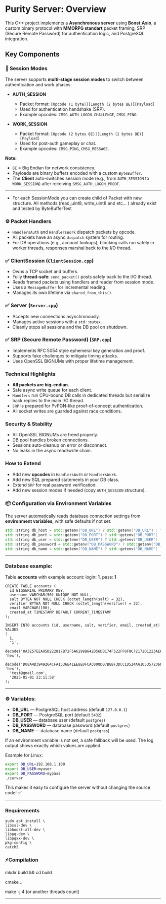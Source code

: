 # Purity Server: Overview

This C++ project implements a **Asynchronous server** using **Boost.Asio**, a custom binary protocol with **MMORPG standart** packet framing, SRP (Secure Remote Password) for authentication logic, and PostgreSQL integration.

## Key Components

### 🧩 **Session Modes**

The server supports **multi-stage session modes** to switch between authentication and work phases:

- **AUTH_SESSION**
    - Packet format: `[Opcode (1 byte)][Length (2 bytes BE)][Payload]`
    - Used for authentication handshake (SRP).
    - Example opcodes: `CMSG_AUTH_LOGON_CHALLENGE`, `CMSG_PING`.

- **WORK_SESSION**
    - Packet format: `[Opcode (2 bytes BE)][Length (2 bytes BE)][Payload]`
    - Used for post-auth gameplay or chat.
    - Example opcodes: `CMSG_PING`, `CMSG_MESSAGE`.

**Note:**
- `BE` = Big Endian for network consistency.
- Payloads are binary buffers encoded with a custom `ByteBuffer`.
- The **Client** auto-switches session mode (e.g., from `AUTH_SESSION` to `WORK_SESSION`) after receiving `SMSG_AUTH_LOGON_PROOF`.

---

- For each SessionMode you can create child of Packet with new structure. All methods (read_uint8, write_uint8 and etc... ) already exist and tested by ByteBufferTest

### ⚙️ **Packet Handlers**

- `HandlersAuth` and `HandlersWork` dispatch packets by opcode.
- All packets have an async `dispatch` system for routing.
- For DB operations (e.g., account lookups), blocking calls run safely in worker threads, responses marshal back to the I/O thread.

### ✅ **ClientSession** (`ClientSession.cpp`)
- Owns a TCP socket and buffers.
- Fully **thread-safe**: `send_packet()` posts safely back to the I/O thread.
- Reads framed packets using handlers and reader from session mode.
- Uses a `MessageBuffer` for incremental reading.
- Manages its own lifetime via `shared_from_this()`.

### ✅ **Server** (`Server.cpp`)
- Accepts new connections asynchronously.
- Manages active sessions with a `std::mutex`.
- Cleanly stops all sessions and the DB pool on shutdown.

### ✅ **SRP (Secure Remote Password)** (`SRP.cpp`)
- Implements RFC 5054 style ephemeral key generation and proof.
- Supports fake challenges to mitigate timing attacks.
- Uses OpenSSL BIGNUMs with proper lifetime management.

### Technical Highlights

- **All packets are big-endian.**
- Safe async write queue for each client.
- `Handlers` run CPU-bound DB calls in dedicated threads but serialize back replies to the main I/O thread.
- `SRP` is prepared for PvPGN-like proof-of-concept authentication.
- All socket writes are guarded against race conditions.

### Security & Stability

- All OpenSSL BIGNUMs are freed properly.
- DB pool handles broken connections.
- Sessions auto-cleanup on error or disconnect.
- No leaks in the async read/write chain.

### How to Extend

- Add new **opcodes** in `HandlersAuth` or `HandlersWork`.
- Add new SQL prepared statements in your DB class.
- Extend `SRP` for real password verification.
- Add new session modes if needed (copy `AUTH_SESSION` structure).

### 📦 Configuration via Environment Variables

The server automatically reads database connection settings from **environment variables**, with safe defaults if not set:

```cpp
std::string db_host = std::getenv("DB_URL") ? std::getenv("DB_URL") : "127.0.0.1";
std::string db_port = std::getenv("DB_PORT") ? std::getenv("DB_PORT") : "5432";
std::string db_user = std::getenv("DB_USER") ? std::getenv("DB_USER") : "postgres";
std::string db_password = std::getenv("DB_PASSWORD") ? std::getenv("DB_PASSWORD") : "postgres";
std::string db_name = std::getenv("DB_NAME") ? std::getenv("DB_NAME") : "postgres";
```

---

### Database example:

Table **accounts** with example account: login: **1**, pass: **1**

```
CREATE TABLE accounts (
  id BIGSERIAL PRIMARY KEY,
  username VARCHAR(50) UNIQUE NOT NULL,
  salt BYTEA NOT NULL CHECK (octet_length(salt) = 32),
  verifier BYTEA NOT NULL CHECK (octet_length(verifier) = 32),
  email VARCHAR(100),
  created_at TIMESTAMP DEFAULT CURRENT_TIMESTAMP
);

INSERT INTO accounts (id, username, salt, verifier, email, created_at) VALUES
(
  1,
  '1',
  decode('0A3E57EEA85D222817B72F5A6299B642D56DB174F522FF0F8C72172D1223AE63', 'hex'),
  decode('D08A4D3949264CFA1536E41EE8E0FCA3000D07B8BF3DCC1D524AA10535723689', 'hex'),
  'test@gmail.com',
  '2025-05-01 23:11:58'
);
```

---

### ⚙️ Variables:
- **DB_URL** — PostgreSQL host address (default `127.0.0.1`)
- **DB_PORT** — PostgreSQL port (default `5432`)
- **DB_USER** — database user (default `postgres`)
- **DB_PASSWORD** — database password (default `postgres`)
- **DB_NAME** — database name (default `postgres`)

If an environment variable is not set, a safe fallback will be used. The log output shows exactly which values are applied.

Example for Linux:
```bash
export DB_URL=192.168.1.100
export DB_USER=myuser
export DB_PASSWORD=mypass
./server
```

This makes it easy to configure the server without changing the source code! ✅


---

### Requirements

```
sudo apt install \
libssl-dev \
libboost-all-dev \
libpq-dev \
libpqxx-dev \
pkg-config \
catch2
```

### ⚡️Compilation

mkdir build && cd build

cmake ..

make -j 4             (or another threads count)

---